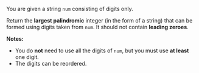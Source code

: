You are given a string `num` consisting of digits only.

Return the **largest palindromic** integer (in the form of a string) that can be formed using digits taken from `num`. It should not contain **leading zeroes**.

**Notes:**

- You do **not** need to use all the digits of `num`, but you must use **at least** one digit.
- The digits can be reordered.